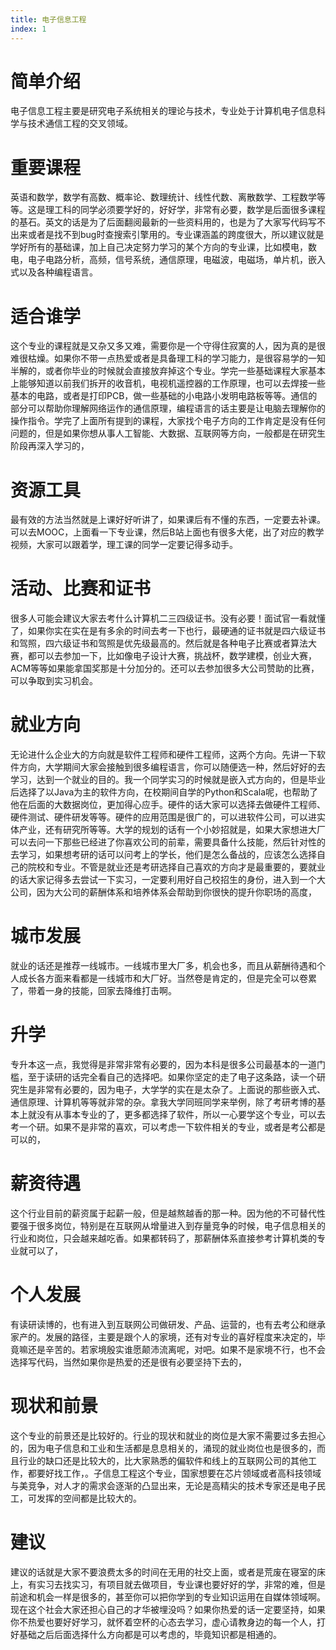 ```yaml
---
title: 电子信息工程
index: 1
---
```


# 简单介绍

电子信息工程主要是研究电子系统相关的理论与技术，专业处于计算机电子信息科学与技术通信工程的交叉领域。

# 重要课程

英语和数学，数学有高数、概率论、数理统计、线性代数、离散数学、工程数学等等。这是理工科的同学必须要学好的，好好学，非常有必要，数学是后面很多课程的基石。英文的话是为了后面翻阅最新的一些资料用的，也是为了大家写代码写不出来或者是找不到bug时查搜索引擎用的。专业课涵盖的跨度很大，所以建议就是学好所有的基础课，加上自己决定努力学习的某个方向的专业课，比如模电，数电，电子电路分析，高频，信号系统，通信原理，电磁波，电磁场，单片机，嵌入式以及各种编程语言。

# 适合谁学

这个专业的课程就是又杂又多又难，需要你是一个守得住寂寞的人，因为真的是很难很枯燥。如果你不带一点热爱或者是具备理工科的学习能力，是很容易学的一知半解的，或者你毕业的时候就会直接放弃掉这个专业。学完一些基础课程大家基本上能够知道以前我们拆开的收音机，电视机遥控器的工作原理，也可以去焊接一些基本的电路，或者是打印PCB，做一些基础的小电路小发明电路板等等。通信的部分可以帮助你理解网络运作的通信原理，编程语言的话主要是让电脑去理解你的操作指令。学完了上面所有提到的课程，大家找个电子方向的工作肯定是没有任何问题的，但是如果你想从事人工智能、大数据、互联网等方向，一般都是在研究生阶段再深入学习的，

# 资源工具

最有效的方法当然就是上课好好听讲了，如果课后有不懂的东西，一定要去补课。可以去MOOC，上面看一下专业课，然后B站上面也有很多大佬，出了对应的教学视频，大家可以跟着学，理工课的同学一定要记得多动手。

# 活动、比赛和证书

很多人可能会建议大家去考什么计算机二三四级证书。没有必要！面试官一看就懂了，如果你实在实在是有多余的时间去考一下也行，最硬通的证书就是四六级证书和驾照，四六级证书和驾照是优先级最高的。然后就是各种电子比赛或者算法大赛，都可以去参加一下，比如像电子设计大赛，挑战杯，数学建模，创业大赛，ACM等等如果能拿国奖那是十分加分的。还可以去参加很多大公司赞助的比赛，可以争取到实习机会。

# 就业方向

无论进什么企业大的方向就是软件工程师和硬件工程师，这两个方向。先讲一下软件方向，大学期间大家会接触到很多编程语言，你可以随便选一种，然后好好的去学习，达到一个就业的目的。我一个同学实习的时候就是嵌入式方向的，但是毕业后选择了以Java为主的软件方向，在校期间自学的Python和Scala呢，也帮助了他在后面的大数据岗位，更加得心应手。硬件的话大家可以选择去做硬件工程师、硬件测试、硬件研发等等。硬件的应用范围是很广的，可以进软件公司，可以进实体产业，还有研究所等等。大学的规划的话有一个小妙招就是，如果大家想进大厂可以去问一下那些已经进了你喜欢公司的前辈，需要具备什么技能，然后针对性的去学习，如果想考研的话可以问考上的学长，他们是怎么备战的，应该怎么选择自己的院校和专业。不管是就业还是考研选择自己喜欢的方向才是最重要的，要就业的话大家记得多去尝试一下实习，一定要利用好自己校招生的身份，进入到一个大公司，因为大公司的薪酬体系和培养体系会帮助到你很快的提升你职场的高度，

# 城市发展

就业的话还是推荐一线城市。一线城市里大厂多，机会也多，而且从薪酬待遇和个人成长各方面来看都是一线城市和大厂好。当然卷是肯定的，但是完全可以卷累了，带着一身的技能，回家去降维打击啊。

# 升学

专升本这一点，我觉得是非常非常有必要的，因为本科是很多公司最基本的一道门槛，至于读研的话完全看自己的选择吧。如果你坚定的走了电子这条路，读一个研究生是非常有必要的，因为电子，大学学的实在是太杂了。上面说的那些嵌入式、通信原理、计算机等等就非常的杂。拿我大学同班同学来举例，除了考研考博的基本上就没有从事本专业的了，更多都选择了软件，所以一心要学这个专业，可以去考一个研。如果不是非常的喜欢，可以考虑一下软件相关的专业，或者是考公都是可以的，

# 薪资待遇

这个行业目前的薪资属于起薪一般，但是越熬越香的那一种。因为他的不可替代性要强于很多岗位，特别是在互联网从增量进入到存量竞争的时候，电子信息相关的行业和岗位，只会越来越吃香。如果都转码了，那薪酬体系直接参考计算机类的专业就可以了，

# 个人发展

有读研读博的，也有进入到互联网公司做研发、产品、运营的，也有去考公和继承家产的。发展的路径，主要是跟个人的家境，还有对专业的喜好程度来决定的，毕竟嘛还是辛苦的。若家境殷实谁愿颠沛流离呢，对吧。如果不是家境不行，也不会选择写代码，当然如果你是热爱的还是很有必要坚持下去的，

# 现状和前景

这个专业的前景还是比较好的。行业的现状和就业的岗位是大家不需要过多去担心的，因为电子信息和工业和生活都是息息相关的，涌现的就业岗位也是很多的，而且行业的缺口还是比较大的，比大家熟悉的偏软件和线上的互联网公司的其他工作，都要好找工作，。子信息工程这个专业，国家想要在芯片领域或者高科技领域与美竞争，对人才的需求会逐渐的凸显出来，无论是高精尖的技术专家还是电子民工，可发挥的空间都是比较大的。

# 建议

建议的话就是大家不要浪费太多的时间在无用的社交上面，或者是荒废在寝室的床上，有实习去找实习，有项目就去做项目，专业课也要好好的学，非常的难，但是前途和机会一样是很多的，甚至你可以把你学到的专业知识运用在自媒体领域啊。现在这个社会大家还担心自己的才华被埋没吗？如果你热爱的话一定要坚持，如果你不热爱也要好好学习，就怀着空杯的心态去学习，虚心请教身边的每一个人，打好基础之后后面选择什么方向都是可以考虑的，毕竟知识都是相通的。